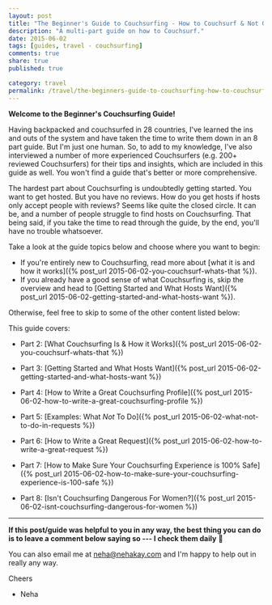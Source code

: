 ```yaml
---
layout: post
title: "The Beginner's Guide to Couchsurfing - How to Couchsurf & Not Get Killed"
description: "A multi-part guide on how to Couchsurf."
date: 2015-06-02
tags: [guides, travel - couchsurfing]
comments: true
share: true
published: true

category: travel
permalink: /travel/the-beginners-guide-to-couchsurfing-how-to-couchsurf/
---
```


__Welcome to the Beginner's Couchsurfing Guide!__

 Having backpacked and couchsurfed in 28 countries, I've learned the ins and outs of the system and have taken the time to write them down in an 8 part guide. But I'm just one human. So, to add to my knowledge, I've also interviewed a number of more experienced Couchsurfers (e.g. 200+ reviewed Couchsurfers) for their tips and insights, which are included in this guide as well. You won't find a guide that's better or more comprehensive.

The hardest part about Couchsurfing is undoubtedly getting started. You want to get hosted. But you have no reviews. How do you get hosts if hosts only accept people with reviews? Seems like quite the closed circle. It can be, and a number of people struggle to find hosts on Couchsurfing. That being said, if you take the time to read through the guide, by the end, you'll have no trouble whatsoever.

Take a look at the guide topics below and choose where you want to begin:

* If you're entirely new to Couchsurfing, read more about [what it is and how it works]({% post_url 2015-06-02-you-couchsurf-whats-that %}). 
* If you already have a good sense of what Couchsurfing is, skip the overview and head to [Getting Started and What Hosts Want]({% post_url 2015-06-02-getting-started-and-what-hosts-want %}). 

Otherwise, feel free to skip to some of the other content listed below:

This guide covers: 

* Part 2: [What Couchsurfing Is & How it Works]({% post_url 2015-06-02-you-couchsurf-whats-that %})

* Part 3: [Getting Started and What Hosts Want]({% post_url 2015-06-02-getting-started-and-what-hosts-want %})

* Part 4: [How to Write a Great Couchsurfing Profile]({% post_url 2015-06-02-how-to-write-a-great-couchsurfing-profile %})

* Part 5: [Examples: What *Not* To Do]({% post_url 2015-06-02-what-not-to-do-in-requests %})

* Part 6: [How to Write a Great Request]({% post_url 2015-06-02-how-to-write-a-great-request %})

* Part 7: [How to Make Sure Your Couchsurfing Experience is 100% Safe]({% post_url 2015-06-02-how-to-make-sure-your-couchsurfing-experience-is-100-safe %})

* Part 8: [Isn't Couchsurfing Dangerous For Women?]({% post_url 2015-06-02-isnt-couchsurfing-dangerous-for-women %})

------

__If this post/guide was helpful to you in any way, the best thing you can do is to leave a comment below saying so --- I check them daily__ 🙂 

You can also email me at [neha@nehakay.com](mailto:neha@nehakay.com) and I'm happy to help out in really any way. 

Cheers

- Neha